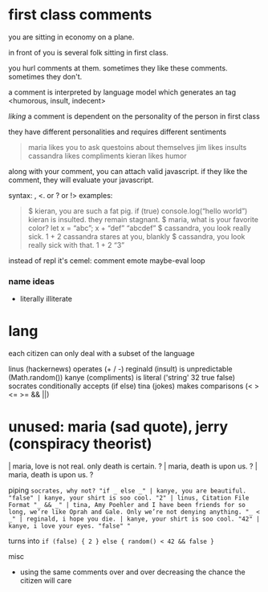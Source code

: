 # first class comments

you are sitting in economy on a plane.

in front of you is several folk sitting in first class.

you hurl comments at them. sometimes they like these comments. sometimes they don't.

a comment is interpreted by language model which generates an tag <humorous, insult, indecent>

_liking_ a comment is dependent on the personality of the person in first class

they have different personalities and requires different sentiments

> maria likes you to ask questoins about themselves
> jim likes insults
> cassandra likes compliments
> kieran likes humor

along with your comment, you can attach valid javascript. if they like the comment, they will evaluate your javascript.

syntax: <name>, <comment><. or ? or !> <valid javascript>
examples: 
> $ kieran, you are such a fat pig. if (true) console.log(“hello world”)
> kieran is insulted. they remain stagnant.
> $ maria, what is your favorite color? let x = “abc”; x + “def”
> “abcdef”
> $ cassandra, you look really sick. 1 + 2
> cassandra stares at you, blankly
> $ cassandra, you look really sick with that. 1 + 2
> “3”


instead of repl it's cemel: comment emote maybe-eval loop


### name ideas

- literally illiterate 





# lang
each citizen can only deal with a subset of the language

linus (hackernews) operates (+ / -)
reginald (insult) is unpredictable (Math.random()) 
kanye (compliments) is literal ('string' 32 true false)
socrates conditionally accepts (if else)
tina (jokes) makes comparisons (< > <= >= && ||)

# unused: maria (sad quote), jerry (conspiracy theorist)
| maria, love is not real. only death is certain. ?
| maria, death is upon us. ?
| maria, death is upon us. ?

piping
`
socrates, why not? "if _ else _"
	| kanye, you are beautiful. "false"
		| kanye, your shirt is soo cool. "2"
    | linus, Citation File Format "_ && _"
  		| tina, Amy Poehler and I have been friends for so long, we’re like Oprah and Gale. Only we’re not denying anything. "_ < _"
			| reginald, i hope you die.
  			| kanye, your shirt is soo cool. "42"
  		| kanye, i love your eyes. "false"
	"
`

turns into
`
if (false) { 2 }
else { random() < 42 && false }
`


misc
- using the same comments over and over decreasing the chance the citizen will care